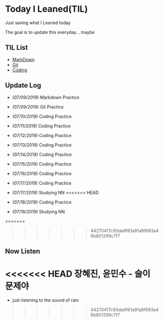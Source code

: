 # Today I Leaned(TIL)

Just saving what I Leaned today

The goal is to update this everyday... maybe



## TIL List

* [MarkDown](./Markdown)
* [Git](./Git)
* [Coding](./Coding)



## Update Log

* (07/09/2019) Markdown Practice

* (07/09/2019) Git Practice

* (07/10/2019) Coding Practice

* (07/11/2019) Coding Practice

* (07/12/2019) Coding Practice

* (07/13/2019) Coding Practice

* (07/14/2019) Coding Practice

* (07/15/2019) Coding Practice

* (07/16/2019) Coding Practice

* (07/17/2019) Coding Practice

* (07/17/2019) Studying NN
<<<<<<< HEAD

* (07/18/2019) Coding Practice

* (07/18/2019) Studying NN

=======
>>>>>>> 44270417c93da6f61a91a8f693a46b801299c7f7
  


## Now Listen  

<<<<<<< HEAD
장혜진, 윤민수 - 술이 문제야
=======
- just listening to the sound of rain
>>>>>>> 44270417c93da6f61a91a8f693a46b801299c7f7
